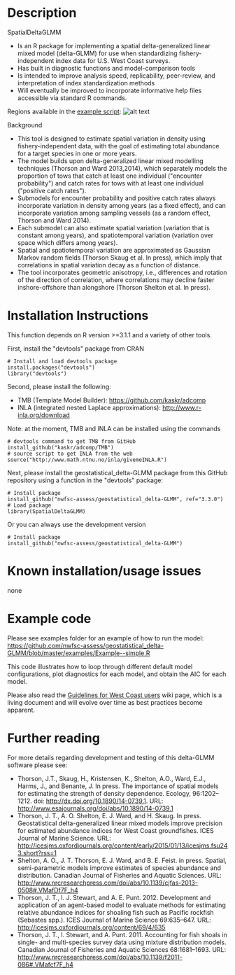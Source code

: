 Description
=============

SpatialDeltaGLMM
* Is an R package for implementing a spatial delta-generalized linear mixed model (delta-GLMM) for use when standardizing fishery-independent index data for U.S. West Coast surveys.
* Has built in diagnostic functions and model-comparison tools
* Is intended to improve analysis speed, replicability, peer-review, and interpretation of index standardization methods
* Will eventually be improved to incorporate informative help files accessible via standard R commands.

Regions available in the [example script](https://github.com/nwfsc-assess/geostatistical_delta-GLMM/blob/master/examples/Example--simple.R): 
![alt text](https://github.com/nwfsc-assess/geostatistical_delta-GLMM/raw/master/examples/global_coverage.png "Global data coverage")

Background
* This tool is designed to estimate spatial variation in density using fishery-independent data, with the goal of estimating total abundance for a target species in one or more years.  
* The model builds upon delta-generalized linear mixed modelling techniques (Thorson and Ward 2013,2014), which separately models the proportion of tows that catch at least one individual ("encounter probability") and catch rates for tows with at least one individual ("positive catch rates").  
* Submodels for encounter probability and positive catch rates always incorporate variation in density among years (as a fixed effect), and can incorporate variation among sampling vessels (as a random effect, Thorson and Ward 2014).  
* Each submodel can also estimate spatial variation (variation that is constant among years), and spatiotemporal variation (variation over space which differs among years).  
* Spatial and spatiotemporal variation are approximated as Gaussian Markov random fields (Thorson Skaug et al. In press), which imply that correlations in spatial variation decay as a function of distance.  
* The tool incorporates geometric anisotropy, i.e., differences and rotation of the direction of correlation, where correlations may decline faster inshore-offshore than alongshore (Thorson Shelton et al. In press). 

Installation Instructions
=============
This function depends on R version >=3.1.1 and a variety of other tools.

First, install the "devtools" package from CRAN

    # Install and load devtools package
    install.packages("devtools")
    library("devtools")

Second, please install the following:
* TMB (Template Model Builder): https://github.com/kaskr/adcomp
* INLA (integrated nested Laplace approximations): http://www.r-inla.org/download

Note: at the moment, TMB and INLA can be installed using the commands 

    # devtools command to get TMB from GitHub
    install_github("kaskr/adcomp/TMB") 
    # source script to get INLA from the web
    source("http://www.math.ntnu.no/inla/givemeINLA.R")  
    
Next, please install the geostatistical_delta-GLMM package from this GitHub repository using a function in the "devtools" package:

    # Install package
    install_github("nwfsc-assess/geostatistical_delta-GLMM", ref="3.3.0") 
    # Load package
    library(SpatialDeltaGLMM)

Or you can always use the development version

    # Install package
    install_github("nwfsc-assess/geostatistical_delta-GLMM") 

Known installation/usage issues
=============
none

Example code
=============
Please see examples folder for an example of how to run the model:
https://github.com/nwfsc-assess/geostatistical_delta-GLMM/blob/master/examples/Example--simple.R

This code illustrates how to loop through different default model configurations,
plot diagnostics for each model, and obtain the AIC for each model.

Please also read the [Guidelines for West Coast users](https://github.com/nwfsc-assess/geostatistical_delta-GLMM/wiki/West-Coast-Guidelines)
wiki page, which is a living document and will evolve over time as best practices
become apparent.


Further reading
=============

For more details regarding development and testing of this delta-GLMM software please see:
* Thorson, J.T., Skaug, H., Kristensen, K., Shelton, A.O., Ward, E.J., Harms, J., and Benante, J. In press. The importance of spatial models for estimating the strength of density dependence. Ecology, 96:1202–1212. doi: http://dx.doi.org/10.1890/14-0739.1. URL: http://www.esajournals.org/doi/abs/10.1890/14-0739.1
* Thorson, J. T., A. O. Shelton, E. J. Ward, and H. Skaug. In press. Geostatistical delta-generalized linear mixed models improve precision for estimated abundance indices for West Coast groundfishes. ICES Journal of Marine Science. URL: http://icesjms.oxfordjournals.org/content/early/2015/01/13/icesjms.fsu243.short?rss=1
* Shelton, A. O., J. T. Thorson, E. J. Ward, and B. E. Feist. in press. Spatial, semi-parametric models improve estimates of species abundance and distribution. Canadian Journal of Fisheries and Aquatic Sciences. URL: http://www.nrcresearchpress.com/doi/abs/10.1139/cjfas-2013-0508#.VMafDf7F_h4
* Thorson, J. T., I. J. Stewart, and A. E. Punt. 2012. Development and application of an agent-based model to evaluate methods for estimating relative abundance indices for shoaling fish such as Pacific rockfish (Sebastes spp.). ICES Journal of Marine Science 69:635–647. URL: http://icesjms.oxfordjournals.org/content/69/4/635
* Thorson, J. T., I. Stewart, and A. Punt. 2011. Accounting for fish shoals in single- and multi-species survey data using mixture distribution models. Canadian Journal of Fisheries and Aquatic Sciences 68:1681–1693. URL: http://www.nrcresearchpress.com/doi/abs/10.1139/f2011-086#.VMafcf7F_h4
